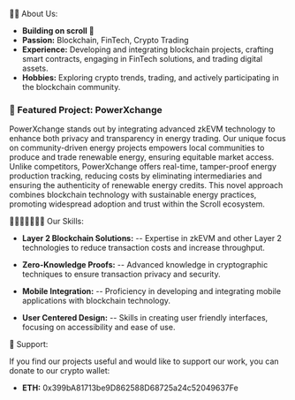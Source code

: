 🙋‍♂️ About Us:
- **Building on scroll 📜**
- **Passion:** Blockchain, FinTech, Crypto Trading
- **Experience:** Developing and integrating blockchain projects, crafting smart contracts, engaging in FinTech solutions, and trading digital assets.
- **Hobbies:** Exploring crypto trends, trading, and actively participating in the blockchain community.

### 🌟 Featured Project: PowerXchange
PowerXchange stands out by integrating advanced zkEVM technology to enhance both privacy and transparency in energy trading. Our unique focus on community-driven energy projects empowers local communities to produce and trade renewable energy, ensuring equitable market access. Unlike competitors, PowerXchange offers real-time, tamper-proof energy production tracking, reducing costs by eliminating intermediaries and ensuring the authenticity of renewable energy credits. This novel approach combines blockchain technology with sustainable energy practices, promoting widespread adoption and trust within the Scroll ecosystem.  


 👩🏻‍💻📓✍🏻💡 Our Skills:

- **Layer 2 Blockchain Solutions:**
   -- Expertise in zkEVM and other Layer 2 technologies to reduce transaction costs and increase throughput.

- **Zero-Knowledge Proofs:**
   -- Advanced knowledge in cryptographic techniques to ensure transaction privacy and security.

- **Mobile Integration:**
   -- Proficiency in developing and integrating mobile applications with blockchain technology.

- **User Centered Design:**
   -- Skills in creating user friendly interfaces, focusing on accessibility and ease of use.


 🙌 Support:

If you find our projects useful and would like to support our work, you can donate to our crypto wallet:
- **ETH:** 0x399bA81713be9D862588D68725a24c52049637Fe  


<!---
PowerXchange/PowerXchange is a ✨ special ✨ repository because its `README.md` (this file) appears on your GitHub profile.
You can click the Preview link to take a look at your changes.
--->
